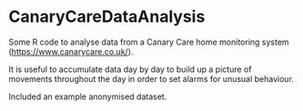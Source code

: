 # CanaryCareDataAnalysis
Some R code to analyse data from a Canary Care home monitoring system (https://www.canarycare.co.uk/).

It is useful to accumulate data day by day to build up a picture of movements throughout the day in order to set alarms for unusual behaviour.

Included an example anonymised dataset.
